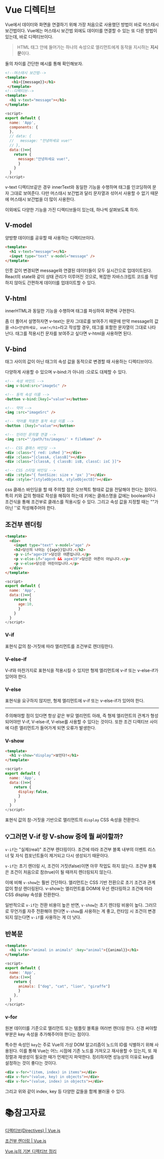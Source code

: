 # Vue 디렉티브

Vue에서 데이터와 화면을 연결하기 위해 가장 처음으로 사용했던 방법이 바로 머스태시 보간법이다. Vue에는 머스태시 보간법 외에도 데이터를 연결할 수 있는 또 다른 방법이 있는데, 바로 디렉티브이다.

> HTML 태그 안에 들어가는 하나의 속성으로 엘리먼트에게 동작을 지시하는 **지시문**이다.

둘의 차이를 간단한 예시를 통해 확인해보자.

```html
<!--머스태시 보간법-->
<template>
   <h1>{{message}}</h1>
 </template>
<!--디렉티브-->
<template>
  <h1 v-text="message"></h1>
</template>
```

```javascript
<script>
export default {
  name: 'App',
  components: {
  },
  // data: {
  //   message: "안녕하세요 vue!"
  // },
  data:()=>{
    return {
      message:"안녕하세요 vue!",
      }
    }
  }
</script>
```

v-text 디렉티브같은 경우 innerText와 동일한 기능을 수행하며 태그를 인코딩하여 문자 그대로 보여준다. 다만 머스태시 보간법과 달리 문자열과 섞어서 사용할 수 없기 때문에 머스태시 보간법을 더 많이 사용한다. 

이외에도 다양한 기능을 가진 디렉티브들이 있는데, 하나씩 살펴보도록 하자.

## V-model

양방향 데이터를 공유할 때 사용하는 디렉티브이다.

```html
<template>
  <h1 v-text="message"></h1>
  <input type="text" v-model="message" />
</template>
```

인풋 값이 변경되면 message와 연결된 데이터들이 모두 실시간으로 업데이트된다. React의 state와 같이 상태 관리가 이루어진 것으로, 복잡한 자바스크립트 코드를 작성하지 않아도 간편하게 데이터를 업데이트할 수 있다. 

## V-html

innerHTML과 동일한 기능을 수행하며 태그를 파싱하여 화면에 구현한다.

좀 더 풀어서 설명하자면 v-text는 문자 그대로를 보여주기 때문에 만약 message의 값을 `<h1>안녕하세요, vue!</h1>`라고 작성할 경우, 태그를 포함한 문자열이 그대로 나타난다. 태그를 적용시킨 문자를 보여주고 싶다면 v-html을 사용하면 된다.

## V-bind

태그 사이의 값이 아닌 태그의 속성 값을 동적으로 변경할 때 사용하는 디렉티브이다.

다양하게 사용할 수 있으며 v-bind:가 아니라 :으로도 대체할 수 있다.

```html
<!-- 속성 바인드 -->
<img v-bind:src="imageSc" />

<!-- 동적 속성 이름 -->
<button v-bind:[key]="value"></button>

<!-- 약어 -->
<img :src="imageSrc" />

<!-- 약어를 적용한 동적 속성 이름 -->
<button :[key]="value"></button>

<!-- 인라인 문자열 연결 -->
<img :src="'/path/to/images/' + fileName" />

<!-- CSS 클래스 바인딩 -->
<div :class="{ red: isRed }"></div>
<div :class="[classA, classB]"></div>
<div :class="[classA, { classB: isB, classC: isC }]">

<!-- CSS 스타일 바인딩 -->
<div :style="{ fontSize: size + 'px' }"></div>
<div :style="[styleObjectA, styleObjectB]"></div>
```

css 클래스 바인딩을 할 때 주의할 점은 오브젝트 형태로 값을 전달해야 한다는 점이다. 특히 키와 값의 형태로 작성을 해줘야 하는데 키에는 클래스명을 값에는 boolean이나 조건식을 통해 조건부로 클래스를 적용시킬 수 있다. 그리고 속성 값을 지정할 때는 ""가 아닌 ''로 작성해주어야 한다.

## 조건부 렌더링

```html
<template>
  <div>
    <input type="text" v-model="age" />
    <h2>당신의 나이는 {{age}}입니다.</h2>
    <p v-if="age>19">당신은 어른입니다.</p>
    <p v-else-if="age>0 && age<19">당신은 어른이 아닙니다.</p>
    <p v-else>당신은 어린이입니다.</p>
  </div>
</template>
```

```javascript
<script>
export default {
  name: 'App',
  data:()=>{
    return {
      age:10,
      }
    }
  }
</script>
```

### V-if

표현식 값의 참-거짓에 따라 엘리먼트를 조건부로 렌더링한다.

### V-else-if

V-if와 마찬가지로 표현식을 적용시킬 수 있지만 형제 엘리먼트에 v-if 또는 v-else-if가 있어야 한다.

### V-else

표현식을 요구하지 않지만, 형제 엘리먼트에 v-if 또는 v-else-if가 있어야 한다. 

___

주의해야할 점이 있다면 항상 같은 부모 엘리먼트 아래, 즉 형제 엘리먼트의 관계가 형성되어야만 V-if, V-else-if, V-else를 사용할 수 있다는 것이다. 또한 조건 디렉티브 사이에 다른 엘리먼트가 들어가게 되면 오류가 발생한다.

### V-show

```html
<template>
  <h1 v-show="display">보인다!</h1>
</template>
```

```javascript
<script>
export default {
  name: 'App',
  data:()=>{
    return {
      display:false,
      }
    }
  }
</script>
```

표현식 값의 참-거짓을 기반으로 엘리먼트의 `display` CSS 속성을 전환한다.

## :bulb:그러면 V-if 랑 V-show 중에 뭘 써야할까?

`v-if`는 "실제(real)" 조건부 렌더링이다. 조건에 따라 조건부 블록 내부의 이벤트 리스너 및 자식 컴포넌트들이 제거되고 다시 생성되기 때문이다.

`v-if`는 초기 렌더링 시, 조건이 거짓(false)이면 아무 작업도 하지 않는다. 조건부 블록은 조건이 처음으로 참(true)이 될 때까지 렌더링되지 않는다.

이에 비해 `v-show`는 훨씬 간단하다. 엘리먼트는 CSS 기반 전환으로 초기 조건과 관계 없이 항상 렌더링된다. v-show는 엘리먼트를 DOM에 우선 렌더링하고 조건에 따라 CSS display 속성을 전환한다.

일반적으로 `v-if`는 전환 비용이 높은 반면, `v-show`는 초기 렌더링 비용이 높다. 그러므로 무언가를 자주 전환해야 한다면 `v-show`를 사용하는 게 좋고, 런타임 시 조건이 변경되지 않는다면 `v-if`를 사용하는 게 더 낫다.

## 반복문

```html
<template>
  <h1 v-for="animal in animals" :key="animal">{{animal}}</h1>
</template>
```

```javascript
<script>
export default {
  name: 'App',
  data:()=>{
    return {
      animals: ["dog", "cat", "lion", "giraffe"]
      }
    },
  }
</script>
```

### v-for

원본 데이터를 기준으로 엘리먼트 또는 템플릿 블록을 여러번 렌더링 한다. 신경 써야할 부분은 key 속성을 추가해주어야 한다는 점이다. 

특수한 속성인 `key`는 주로 Vue의 가상 DOM 알고리즘이 노드의 ID를 식별하기 위해 사용된다. 이를 통해 Vue는 어느 시점에 기존 노드를 가져오고 재사용할 수 있는지, 또 재정렬과 재생성이 필요한 때가 언제인지 파악한다. 정리하자면 성능상의 이유로 key를 설정하는 것이 좋다는 것이다.

```html
<div v-for="(item, index) in items"></div>
<div v-for="(value, key) in objects"></div>
<div v-for="(value, index) in objects"></div>
```

그리고 위와 같이 index, key 등 다양한 값들을 함께 불러올 수 있다.

# :books:참고자료

[디렉티브(Directives) | Vue.js](https://v3.ko.vuejs.org/api/directives.html#v-text)

[조건부 렌더링 | Vue.js](https://v3.ko.vuejs.org/guide/conditional.html#v-if)

[Vue.js의 기본 디렉티브 정리](https://uxgjs.tistory.com/112)
